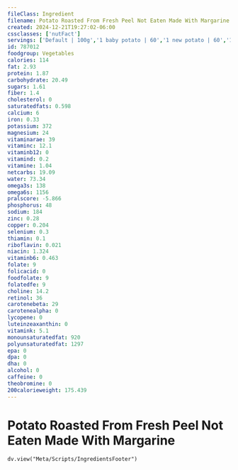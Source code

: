 ```yaml
---
fileClass: Ingredient
filename: Potato Roasted From Fresh Peel Not Eaten Made With Margarine
created: 2024-12-21T19:27:02-06:00
cssclasses: ['nutFact']
servings: ['Default | 100g','1 baby potato | 60','1 new potato | 60','1 small | 130','1 medium | 170','1 large | 300','1 cup | 160']
id: 787012
foodgroup: Vegetables
calories: 114
fat: 2.93
protein: 1.87
carbohydrate: 20.49
sugars: 1.61
fiber: 1.4
cholesterol: 0
saturatedfats: 0.598
calcium: 6
iron: 0.33
potassium: 372
magnesium: 24
vitaminarae: 39
vitaminc: 12.1
vitaminb12: 0
vitamind: 0.2
vitamine: 1.04
netcarbs: 19.09
water: 73.34
omega3s: 138
omega6s: 1156
pralscore: -5.866
phosphorus: 48
sodium: 184
zinc: 0.28
copper: 0.204
selenium: 0.3
thiamin: 0.1
riboflavin: 0.021
niacin: 1.324
vitaminb6: 0.463
folate: 9
folicacid: 0
foodfolate: 9
folatedfe: 9
choline: 14.2
retinol: 36
carotenebeta: 29
carotenealpha: 0
lycopene: 0
luteinzeaxanthin: 0
vitamink: 5.1
monounsaturatedfat: 920
polyunsaturatedfat: 1297
epa: 0
dpa: 0
dha: 0
alcohol: 0
caffeine: 0
theobromine: 0
200calorieweight: 175.439
---
```


# Potato Roasted From Fresh Peel Not Eaten Made With Margarine

```dataviewjs
dv.view("Meta/Scripts/IngredientsFooter")
```